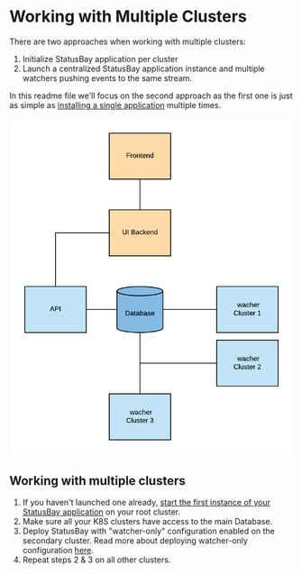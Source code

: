 # Working with Multiple Clusters

There are two approaches when working with multiple clusters:
1. Initialize StatusBay application per cluster
2. Launch a centralized StatusBay application instance and multiple watchers pushing events to the same stream.

In this readme file we'll focus on the second approach as the first one is just as simple as [installing a single application]() multiple times.

![Multiple Clusters](../images/multiple-clusters.png)

## Working with multiple clusters
1. If you haven't launched one already, [start the first instance of your StatusBay application](https://github.com/similarweb/statusbay-helm) on your root cluster.
2. Make sure all your K8S clusters have access to the main Database.
3. Deploy StatusBay with "watcher-only" configuration enabled on the secondary cluster. Read more about deploying watcher-only configuration [here](https://github.com/similarweb/statusbay-helm/blob/master/watcher.yaml.example).
4. Repeat steps 2 & 3 on all other clusters.
